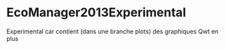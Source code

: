 EcoManager2013Experimental
==========================

Experimental car contient (dans une branche plots) des graphiques Qwt en plus
